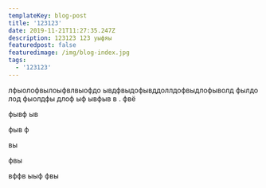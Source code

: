 ```yaml
---
templateKey: blog-post
title: '123123'
date: 2019-11-21T11:27:35.247Z
description: 123123 123 уыфяы
featuredpost: false
featuredimage: /img/blog-index.jpg
tags:
  - '123123'
---
```

лфыолофвылоыфвлвыофдо ывдфвыдофывддоллдофвыдлофыволд фылдо лод фыолдфы длоф ыф ывфыв в . фвё

 фывф ыв

 фыв ф

вы

фвы 

вффв ыыф фвы
